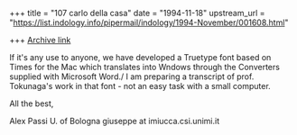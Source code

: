 +++
title = "107 carlo della casa"
date = "1994-11-18"
upstream_url = "https://list.indology.info/pipermail/indology/1994-November/001608.html"

+++
[Archive link](https://list.indology.info/pipermail/indology/1994-November/001608.html)

If it's any use to anyone, we have developed a Truetype font based on Times for the Mac which translates into Wndows through the Converters supplied with Microsoft Word./
I am preparing a transcript of prof. Tokunaga's work in that font - not an easy task with a small computer.

All the best,

Alex Passi
U. of Bologna
giuseppe at imiucca.csi.unimi.it







